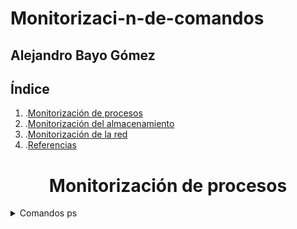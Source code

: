 # Monitorizaci-n-de-comandos
## Alejandro Bayo Gómez

## Índice ##

1. .[Monitorización de procesos](#1)
2. .[Monitorización del almacenamiento](#2)
3. .[Monitorización de la red](#3)
4. .[Referencias](#4)


<h1 align="center">Monitorización de procesos<a name="1"></a></h1>

<details>

<summary> Comandos ps </summary>

### **ps**

El comando ps proporciona una instantánea de los procesos en ejecución. 
Es útil para obtener información específica sobre procesos.

<img src="https://github.com/AleBayo/Monitorizaci-n-de-comandos/blob/main/Captura%20de%20pantalla%202025-01-23%20220521.png" alt="Descripción de la imagen" width="500" height="350">
<br>

### **ps a**

 Muestra los procesos de todos los usuarios que están asociados con la 
 terminal actual, no solo los que pertenecen al usuario que ejecuta el comando.

 <img sr="https://github.com/AleBayo/Monitorizaci-n-de-comandos/blob/main/Captura%20de%20pantalla%202025-01-23%20223406.png" width="500" height="350">

